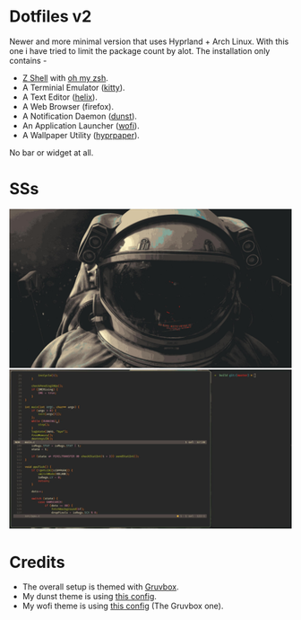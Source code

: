 # Dotfiles v2

Newer and more minimal version that uses Hyprland + Arch Linux. With this one i
have tried to limit the package count by alot. The installation only contains -

- [Z Shell](https://www.zsh.org/) with [oh my zsh](https://ohmyz.sh/).
- A Terminial Emulator ([kitty](https://sw.kovidgoyal.net/kitty/)).
- A Text Editor ([helix](https://helix-editor.com/)).
- A Web Browser (firefox).
- A Notification Daemon ([dunst](https://github.com/dunst-project/dunst)).
- An Application Launcher ([wofi](https://github.com/SimplyCEO/wofi)).
- A Wallpaper Utility ([hyprpaper](https://wiki.hyprland.org/Hypr-Ecosystem/hyprpaper/)).

No bar or widget at all.

# SSs
<img src=https://github.com/mooncell07/Dotfiles/blob/master/v2/Pictures/astro.jpg>
<img src=https://github.com/mooncell07/Dotfiles/blob/master/v2/Pictures/workspace.jpeg>

# Credits
- The overall setup is themed with [Gruvbox](https://github.com/morhetz/gruvbox).
- My dunst theme is using [this config](https://github.com/a-schaefers/i3-wm-gruvbox-theme/blob/master/dunst/dunstrc).
- My wofi theme is using [this config](https://github.com/joao-vitor-sr/wofi-themes-collection) (The Gruvbox one).

